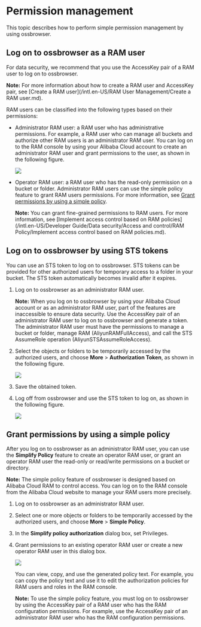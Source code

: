 # Permission management

This topic describes how to perform simple permission management by using ossbrowser.

## Log on to ossbrowser as a RAM user

For data security, we recommend that you use the AccessKey pair of a RAM user to log on to ossbrowser.

**Note:** For more information about how to create a RAM user and AccessKey pair, see [Create a RAM user](/intl.en-US/RAM User Management/Create a RAM user.md).

RAM users can be classified into the following types based on their permissions:

-   Administrator RAM user: a RAM user who has administrative permissions. For example, a RAM user who can manage all buckets and authorize other RAM users is an administrator RAM user. You can log on to the RAM console by using your Alibaba Cloud account to create an administrator RAM user and grant permissions to the user, as shown in the following figure.

    ![](https://static-aliyun-doc.oss-accelerate.aliyuncs.com/assets/img/en-US/0914459951/p6324.png)

-   Operator RAM user: a RAM user who has the read-only permission on a bucket or folder. Administrator RAM users can use the simple policy feature to grant RAM users permissions. For more information, see [Grant permissions by using a simple policy](#section_rc9_ydw_85t).

    **Note:** You can grant fine-grained permissions to RAM users. For more information, see [Implement access control based on RAM policies](/intl.en-US/Developer Guide/Data security/Access and control/RAM Policy/Implement access control based on RAM policies.md).


## Log on to ossbrowser by using STS tokens

You can use an STS token to log on to ossbrowser. STS tokens can be provided for other authorized users for temporary access to a folder in your bucket. The STS token automatically becomes invalid after it expires.

1.  Log on to ossbrowser as an administrator RAM user.

    **Note:** When you log on to ossbrowser by using your Alibaba Cloud account or as an administrator RAM user, part of the features are inaccessible to ensure data security. Use the AccessKey pair of an administrator RAM user to log on to ossbrowser and generate a token. The administrator RAM user must have the permissions to manage a bucket or folder, manage RAM \(AliyunRAMFullAccess\), and call the STS AssumeRole operation \(AliyunSTSAssumeRoleAccess\).

2.  Select the objects or folders to be temporarily accessed by the authorized users, and choose **More** \> **Authorization Token**, as shown in the following figure.

    ![](https://static-aliyun-doc.oss-accelerate.aliyuncs.com/assets/img/en-US/0914459951/p6326.png)

3.  Save the obtained token.

4.  Log off from ossbrowser and use the STS token to log on, as shown in the following figure.

    ![](https://static-aliyun-doc.oss-accelerate.aliyuncs.com/assets/img/en-US/0914459951/p6327.png)


## Grant permissions by using a simple policy

After you log on to ossbrowser as an administrator RAM user, you can use the **Simplify Policy** feature to create an operator RAM user, or grant an operator RAM user the read-only or read/write permissions on a bucket or directory.

**Note:** The simple policy feature of ossbrowser is designed based on Alibaba Cloud RAM to control access. You can log on to the RAM console from the Alibaba Cloud website to manage your RAM users more precisely.

1.  Log on to ossbrowser as an administrator RAM user.

2.  Select one or more objects or folders to be temporarily accessed by the authorized users, and choose **More** \> **Simple Policy**.

3.  In the **Simplify policy authorization** dialog box, set Privileges.

4.  Grant permissions to an existing operator RAM user or create a new operator RAM user in this dialog box.

    ![](https://static-aliyun-doc.oss-accelerate.aliyuncs.com/assets/img/en-US/0914459951/p6329.png)

    You can view, copy, and use the generated policy text. For example, you can copy the policy text and use it to edit the authorization policies for RAM users and roles in the RAM console.

    **Note:** To use the simple policy feature, you must log on to ossbrowser by using the AccessKey pair of a RAM user who has the RAM configuration permissions. For example, use the AccessKey pair of an administrator RAM user who has the RAM configuration permissions.


